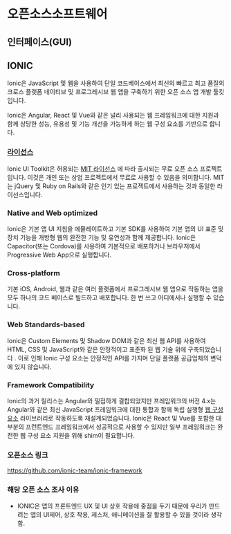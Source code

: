 # 오픈소스소프트웨어

## 인터페이스(GUI)



## IONIC

Ionic은 JavaScript 및 웹을 사용하여 단일 코드베이스에서 최신의 빠르고 최고 품질의 크로스 플랫폼 네이티브 및 프로그레시브 웹 앱을 구축하기 위한 오픈 소스 앱 개발 툴킷입니다.

Ionic은 Angular, React 및 Vue와 같은 널리 사용되는 웹 프레임워크에 대한 지원과 함께 상당한 성능, 유용성 및 기능 개선을 가능하게 하는 웹 구성 요소를 기반으로 합니다.



### [라이선스](https://ionicframework.com/docs#license)

Ionic UI Toolkit은 허용되는 [MIT 라이선스](https://opensource.org/licenses/MIT) 에 따라 출시되는 무료 오픈 소스 프로젝트 입니다. 이것은 개인 또는 상업 프로젝트에서 무료로 사용할 수 있음을 의미합니다. MIT는 jQuery 및 Ruby on Rails와 같은 인기 있는 프로젝트에서 사용하는 것과 동일한 라이선스입니다.



### Native and Web optimized

Ionic은 기본 앱 UI 지침을 에뮬레이트하고 기본 SDK를 사용하여 기본 앱의 UI 표준 및 장치 기능을 개방형 웹의 완전한 기능 및 유연성과 함께 제공합니다. Ionic은 Capacitor(또는 Cordova)를 사용하여 기본적으로 배포하거나 브라우저에서 Progressive Web App으로 실행합니다.



### Cross-platform

기본 iOS, Android, 웹과 같은 여러 플랫폼에서 프로그레시브 웹 앱으로 작동하는 앱을 모두 하나의 코드 베이스로 빌드하고 배포합니다. 한 번 쓰고 어디에서나 실행할 수 있습니다.



### Web Standards-based

Ionic은 Custom Elements 및 Shadow DOM과 같은 최신 웹 API를 사용하여 HTML, CSS 및 JavaScript와 같은 안정적이고 표준화 된 웹 기술 위에 구축되었습니다 . 이로 인해 Ionic 구성 요소는 안정적인 API를 가지며 단일 플랫폼 공급업체의 변덕에 있지 않습니다.



### Framework Compatibility

Ionic의 과거 릴리스는 Angular와 밀접하게 결합되었지만 프레임워크의 버전 4.x는 Angular와 같은 최신 JavaScript 프레임워크에 대한 통합과 함께 독립 실행형 [웹 구성 요소](https://developer.mozilla.org/en-US/docs/Web/Web_Components) 라이브러리로 작동하도록 재설계되었습니다. Ionic은 React 및 Vue를 포함한 대부분의 프런트엔드 프레임워크에서 성공적으로 사용할 수 있지만 일부 프레임워크는 완전한 웹 구성 요소 지원을 위해 shim이 필요합니다.



### 오픈소스 링크

https://github.com/ionic-team/ionic-framework



### 해당 오픈 소스 조사 이유

- IONIC은 앱의 프론트엔드 UX 및 UI 상호 작용에 중점을 두기 때문에 우리가 만드려는 앱의 UI제어, 상호 작용, 제스처, 애니메이션을 잘 활용할 수 있을 것이라 생각함.
